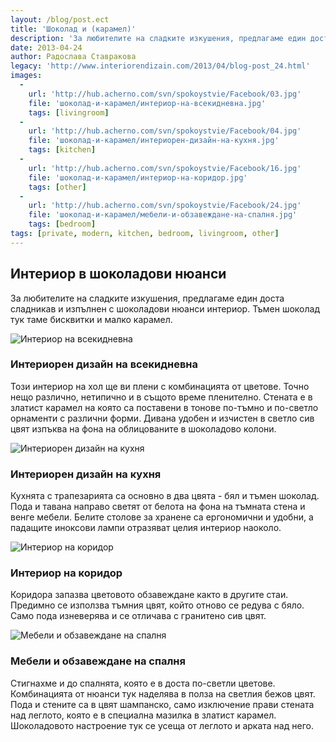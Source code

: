 ```yaml
---
layout: /blog/post.ect
title: 'Шоколад и (карамел)'
description: 'За любителите на сладките изкушения, предлагаме един доста сладникав и изпълнен с шоколадови нюанси интериор. Тъмен шоколад тук таме бисквитки и малко карамел.'
date: 2013-04-24
author: Радослава Ставракова
legacy: 'http://www.interiorendizain.com/2013/04/blog-post_24.html'
images:
  -
    url: 'http://hub.acherno.com/svn/spokoystvie/Facebook/03.jpg'
    file: 'шоколад-и-карамел/интериор-на-всекидневна.jpg'
    tags: [livingroom]
  -
    url: 'http://hub.acherno.com/svn/spokoystvie/Facebook/04.jpg'
    file: 'шоколад-и-карамел/интериорен-дизайн-на-кухня.jpg'
    tags: [kitchen]
  -
    url: 'http://hub.acherno.com/svn/spokoystvie/Facebook/16.jpg'
    file: 'шоколад-и-карамел/интериор-на-коридор.jpg'
    tags: [other]
  -
    url: 'http://hub.acherno.com/svn/spokoystvie/Facebook/24.jpg'
    file: 'шоколад-и-карамел/мебели-и-обзавеждане-на-спалня.jpg'
    tags: [bedroom]
tags: [private, modern, kitchen, bedroom, livingroom, other]
---
```

## Интериор в **шоколадови нюанси**
За любителите на сладките изкушения, предлагаме един доста сладникав и изпълнен с шоколадови нюанси интериор. Тъмен шоколад тук таме бисквитки и малко карамел.

![Интериор на всекидневна](шоколад-и-карамел/интериор-на-всекидневна.jpg)
### Интериорен дизайн на **всекидневна**

Този интериор на хол ще ви плени с комбинацията от цветове. Точно нещо различно, нетипично и в същото време пленително. Стената е в златист карамел на която са поставени в тонове по-тъмно и по-светло орнаменти с различни форми. Дивана удобен и изчистен в светло сив цвят изпъква на фона на облицованите в шоколадово колони.

![Интериорен дизайн на кухня](шоколад-и-карамел/интериорен-дизайн-на-кухня.jpg)
### Интериорен дизайн на **кухня**

Кухнята с трапезарията са основно в два цвята - бял и тъмен шоколад. Пода и тавана направо светят от белота на фона на тъмната стена и венге мебели. Белите столове за хранене са ергономични и удобни, а падащите иноксови лампи отразяват целия интериор наоколо.

![Интериор на коридор](шоколад-и-карамел/интериор-на-коридор.jpg)
### Интериор на **коридор**

Коридора запазва цветовото обзавеждане както в другите стаи. Предимно се използва тъмния цвят, който отново се редува с бяло. Само пода изневерява и се отличава с гранитено сив цвят.

![Мебели и обзавеждане на спалня](шоколад-и-карамел/мебели-и-обзавеждане-на-спалня.jpg)
### Мебели и обзавеждане на **спалня**

Стигнахме и до спалнята, която е в доста по-светли цветове. Комбинацията от нюанси тук наделява в полза на светлия бежов цвят. Пода и стените са в цвят шампанско, само изключение прави стената над леглото, която е в специална мазилка в златист карамел. Шоколадовото настроение тук се усеща от леглото и арката над него.